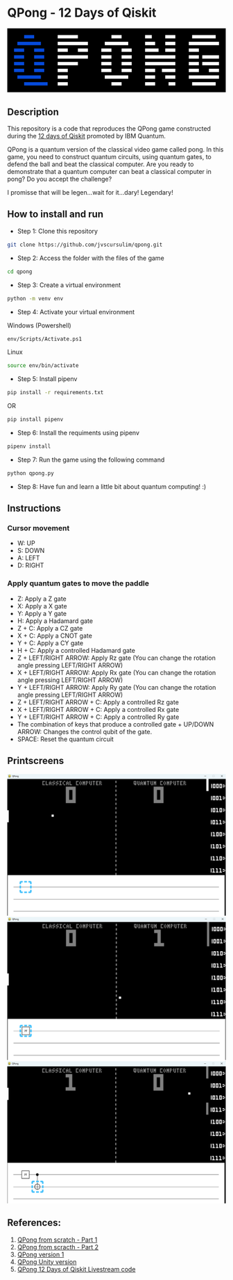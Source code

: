# QPong - 12 Days of Qiskit

![Image](https://github.com/jvscursulim/qpong/blob/master/assets/images/Logo.png)

## Description
This repository is a code that reproduces the QPong game constructed during the [12 days of Qiskit](https://www.youtube.com/watch?v=7nhzINorKbs&list=PLOFEBzvs-VvodTkP_rfrs3RWdeWE9aNRD&index=1) promoted by IBM Quantum.

QPong is a quantum version of the classical video game called pong. In this game, you need to construct quantum circuits, using quantum gates, to defend the ball and beat the classical computer. Are you ready to demonstrate that a quantum computer can beat a classical computer in pong? Do you accept the challenge?

I promisse that will be legen...wait for it...dary! Legendary!

## How to install and run

* Step 1: Clone this repository
```bash
git clone https://github.com/jvscursulim/qpong.git
```

* Step 2: Access the folder with the files of the game
```bash
cd qpong
```

* Step 3: Create a virtual environment

```bash
python -m venv env
```

* Step 4: Activate your virtual environment

Windows (Powershell)
```bash
env/Scripts/Activate.ps1
```
Linux
```bash
source env/bin/activate
```

* Step 5: Install pipenv

```bash
pip install -r requirements.txt
```
OR
```bash
pip install pipenv
```

* Step 6: Install the requiments using pipenv
```bash
pipenv install
```

* Step 7: Run the game using the following command
```bash
python qpong.py
```

* Step 8: Have fun and learn a little bit about quantum computing! :)

## Instructions

### Cursor movement
* W: UP
* S: DOWN
* A: LEFT
* D: RIGHT

### Apply quantum gates to move the paddle
* Z: Apply a Z gate
* X: Apply a X gate
* Y: Apply a Y gate
* H: Apply a Hadamard gate
* Z + C: Apply a CZ gate
* X + C: Apply a CNOT gate
* Y + C: Apply a CY gate
* H + C: Apply a controlled Hadamard gate
* Z + LEFT/RIGHT ARROW: Apply Rz gate (You can change the rotation angle pressing LEFT/RIGHT ARROW)
* X + LEFT/RIGHT ARROW: Apply Rx gate (You can change the rotation angle pressing LEFT/RIGHT ARROW)
* Y + LEFT/RIGHT ARROW: Apply Ry gate (You can change the rotation angle pressing LEFT/RIGHT ARROW)
* Z + LEFT/RIGHT ARROW + C: Apply a controlled Rz gate
* X + LEFT/RIGHT ARROW + C: Apply a controlled Rx gate
* Y + LEFT/RIGHT ARROW + C: Apply a controlled Ry gate
* The combination of keys that produce a controlled gate + UP/DOWN ARROW: Changes the control qubit of the gate.
* SPACE: Reset the quantum circuit

## Printscreens

![Image](https://github.com/jvscursulim/qpong/blob/master/assets/images/printscreens/print1.png)
![Image](https://github.com/jvscursulim/qpong/blob/master/assets/images/printscreens/print2.png)
![Image](https://github.com/jvscursulim/qpong/blob/master/assets/images/printscreens/print3.png)

## References:

1. [QPong from scratch - Part 1](https://www.youtube.com/watch?v=C-tCZAC1Qq8&t=6s)
2. [QPong from scracth - Part 2](https://www.youtube.com/watch?v=PYthycN_Tq8&t=3360s)
3. [QPong version 1](https://github.com/qpong/qpong)
4. [QPong Unity version](https://github.com/QPong/QPong-Unity)
5. [QPong 12 Days of Qiskit Livestream code](https://github.com/QPong/qpong-livestream/tree/reference)
